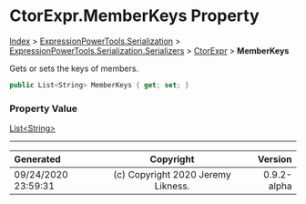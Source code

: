 ﻿# CtorExpr.MemberKeys Property

[Index](../index.md) > [ExpressionPowerTools.Serialization](ExpressionPowerTools.Serialization.a.md) > [ExpressionPowerTools.Serialization.Serializers](ExpressionPowerTools.Serialization.Serializers.n.md) > [CtorExpr](ExpressionPowerTools.Serialization.Serializers.CtorExpr.cs.md) > **MemberKeys**

Gets or sets the keys of members.

```csharp
public List<String> MemberKeys { get; set; }
```

### Property Value

 [List&lt;String>](https://docs.microsoft.com/dotnet/api/system.collections.generic.list-1) 


---

| Generated | Copyright | Version |
| :-- | :-: | --: |
| 09/24/2020 23:59:31 | (c) Copyright 2020 Jeremy Likness. | 0.9.2-alpha |

